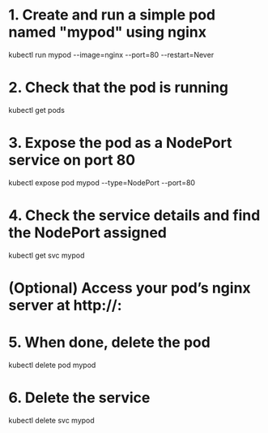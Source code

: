

# 1. Create and run a simple pod named "mypod" using nginx
kubectl run mypod --image=nginx --port=80 --restart=Never

# 2. Check that the pod is running
kubectl get pods

# 3. Expose the pod as a NodePort service on port 80
kubectl expose pod mypod --type=NodePort --port=80

# 4. Check the service details and find the NodePort assigned
kubectl get svc mypod

# (Optional) Access your pod’s nginx server at http://<Node-IP>:<NodePort>

# 5. When done, delete the pod
kubectl delete pod mypod

# 6. Delete the service
kubectl delete svc mypod
